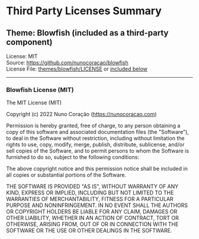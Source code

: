 # Third Party Licenses Summary

## Theme: Blowfish (included as a third-party component)
License: MIT<br>
Source: https://github.com/nunocoracao/blowfish<br>
License File: [themes/blowfish/LICENSE](./themes/blowfish/LICENSE) or [included below](#blowfish-license)

---

### Blowfish License (MIT)

The MIT License (MIT)

Copyright (c) 2022 Nuno Coração (https://nunocoracao.com)

Permission is hereby granted, free of charge, to any person obtaining a copy of
this software and associated documentation files (the "Software"), to deal in
the Software without restriction, including without limitation the rights to
use, copy, modify, merge, publish, distribute, sublicense, and/or sell copies of
the Software, and to permit persons to whom the Software is furnished to do so,
subject to the following conditions:

The above copyright notice and this permission notice shall be included in all
copies or substantial portions of the Software.

THE SOFTWARE IS PROVIDED "AS IS", WITHOUT WARRANTY OF ANY KIND, EXPRESS OR
IMPLIED, INCLUDING BUT NOT LIMITED TO THE WARRANTIES OF MERCHANTABILITY, FITNESS
FOR A PARTICULAR PURPOSE AND NONINFRINGEMENT. IN NO EVENT SHALL THE AUTHORS OR
COPYRIGHT HOLDERS BE LIABLE FOR ANY CLAIM, DAMAGES OR OTHER LIABILITY, WHETHER
IN AN ACTION OF CONTRACT, TORT OR OTHERWISE, ARISING FROM, OUT OF OR IN
CONNECTION WITH THE SOFTWARE OR THE USE OR OTHER DEALINGS IN THE SOFTWARE.
